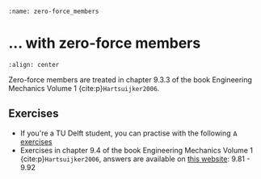 ```{index} Section forces in truss structures; zero-force members
```
```{index} Zero-force members
:name: zero-force_members
```
# ... with zero-force members

```{figure} ./zero-force_data/zero-force.svg
:align: center
```

Zero-force members are treated in chapter 9.3.3 of the book Engineering Mechanics Volume 1 {cite:p}`Hartsuijker2006`.

## Exercises
- If you're a TU Delft student, you can practise with the following [<img height="12px" src="../../images/ANS.svg" alt="ANS"> exercises](https://ans.app/digital_test/assignments/1090118/results/new)
- Exercises in chapter 9.4 of the book Engineering Mechanics Volume 1 {cite:p}`Hartsuijker2006`, answers are available on [this website](https://icozct.tudelft.nl/TUD_CT/bookanswers/vol1/Chapter9/): 9.81 - 9.92